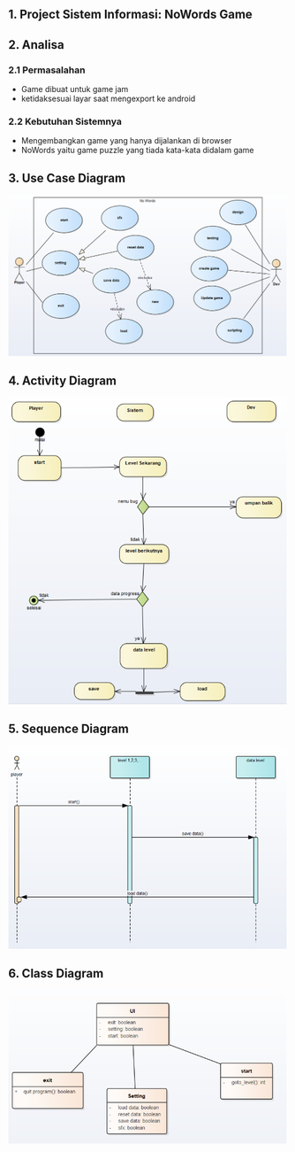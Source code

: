 ## 1. Project Sistem Informasi: NoWords Game

## 2. Analisa
### 2.1 Permasalahan
- Game dibuat untuk game jam
- ketidaksesuai layar saat mengexport ke android
### 2.2 Kebutuhan Sistemnya
- Mengembangkan game yang hanya dijalankan di browser
- NoWords yaitu game puzzle yang tiada kata-kata didalam game

## 3. Use Case Diagram
![foto](foto/usecase.png)

## 4. Activity Diagram
![foto](foto/aktif.png)

## 5. Sequence Diagram
![foto](foto/squenc.png)

## 6. Class Diagram
![foto](foto/klas.png)